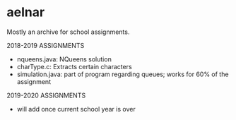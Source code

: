 # aelnar
Mostly an archive for school assignments.

2018-2019 ASSIGNMENTS
- nqueens.java: NQueens solution
- charType.c: Extracts certain characters
- simulation.java: part of program regarding queues; works for 60% of the assignment

2019-2020 ASSIGNMENTS
- will add once current school year is over
